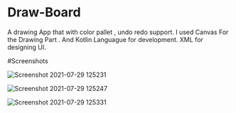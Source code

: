 # Draw-Board

A drawing App that with color pallet , undo redo support.
I used Canvas For the Drawing Part .
And Kotlin Languague for development.
XML for designing UI.

#Screenshots

![Screenshot 2021-07-29 125231](https://user-images.githubusercontent.com/66024385/127450031-c38ced6f-b64d-4d17-9226-c1d0f5774dc3.png)

![Screenshot 2021-07-29 125247](https://user-images.githubusercontent.com/66024385/127450089-94955db0-6f1c-4ce1-9303-db1d62e7cc66.png)

![Screenshot 2021-07-29 125331](https://user-images.githubusercontent.com/66024385/127450127-7e0177de-872e-4525-8c2f-2fd78a9f669b.png)
